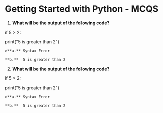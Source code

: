 # Getting Started with Python - MCQS

1. **What will be the output of the following code?**

if 5 > 2:

print("5 is greater than 2")

    >**a.** Syntax Error

    **b.**  5 is greater than 2

2. **What will be the output of the following code?**

if 5 > 2:

print("5 is greater than 2")

    >**a.** Syntax Error

    **b.**  5 is greater than 2
